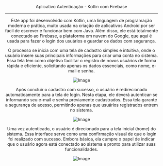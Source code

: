 <div align="center">
<span>Aplicativo Autenticação - Kotlin com Firebase</span>
<hr>

Este app foi desenvolvido com Kotlin, uma linguagem de programação moderna e prática,
muito usada na criação de aplicativos Android por ser fácil de escrever e funcionar bem com Java.
Além disso, ele está totalmente conectado ao Firebase, a plataforma em nuvem do Google, que aqui é usada para fazer o login dos usuários e guardar os dados com segurança.

O processo se inicia com uma tela de cadastro simples e intuitiva, onde o usuário insere suas principais informações para criar uma conta no sistema.
Essa tela tem como objetivo facilitar o registro de novos usuários de forma rápida e eficiente, solicitando apenas os dados essenciais, como nome, e-mail e senha.

![Image](https://github.com/user-attachments/assets/a25b733f-3632-49f4-bb77-e53adf7ad5d8)

Após concluir o cadastro com sucesso, o usuário é redirecionado automaticamente para a tela de login.
Nesta etapa, ele deverá autenticar-se informando seu e-mail e senha previamente cadastrados. Essa tela garante a segurança de acesso, permitindo apenas que usuários registrados entrem no sistema.

![Image](https://github.com/user-attachments/assets/41aada36-8211-46e7-972d-359a86e2d69e)

Uma vez autenticado, o usuário é direcionado para a tela inicial (home) do sistema.
Essa interface serve como uma confirmação visual de que o login foi realizado com sucesso. Embora básica, ela cumpre o papel de indicar que o usuário agora está conectado ao sistema e pronto para utilizar suas funcionalidades.

![Image](https://github.com/user-attachments/assets/afff84d3-e94f-447d-9d02-e034ce23d84c)
</div>

